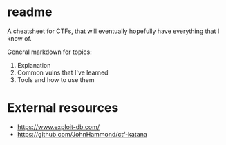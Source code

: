 # readme
A cheatsheet for CTFs, that will eventually hopefully have everything that I know of.

General markdown for topics:
  1. Explanation
  2. Common vulns that I've learned
  3. Tools and how to use them

# External resources
* https://www.exploit-db.com/
* https://github.com/JohnHammond/ctf-katana
